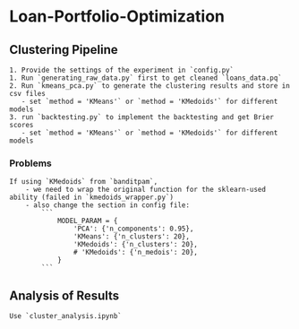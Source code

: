 # Loan-Portfolio-Optimization

## Clustering Pipeline
    
    1. Provide the settings of the experiment in `config.py`
    1. Run `generating_raw_data.py` first to get cleaned `loans_data.pq`
    2. Run `kmeans_pca.py` to generate the clustering results and store in csv files
       - set `method = 'KMeans'` or `method = 'KMedoids'` for different models
    3. run `backtesting.py` to implement the backtesting and get Brier scores
       - set `method = 'KMeans'` or `method = 'KMedoids'` for different models

### Problems

    If using `KMedoids` from `banditpam`, 
        - we need to wrap the original function for the sklearn-used ability (failed in `kmedoids_wrapper.py`)
        - also change the section in config file:
            ```
                MODEL_PARAM = {
                    'PCA': {'n_components': 0.95},
                    'KMeans': {'n_clusters': 20},
                    'KMedoids': {'n_clusters': 20},
                    # 'KMedoids': {'n_medois': 20},
                }
            ```

## Analysis of Results

    Use `cluster_analysis.ipynb`
